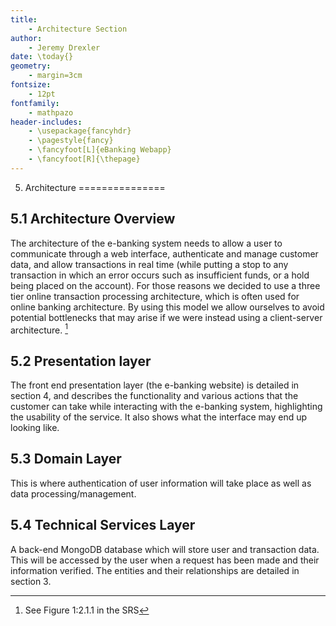 ```yaml
---
title: 
	- Architecture Section 
author:
	- Jeremy Drexler
date: \today{}
geometry: 
	- margin=3cm
fontsize: 
	- 12pt
fontfamily: 
	- mathpazo
header-includes:
	- \usepackage{fancyhdr}
	- \pagestyle{fancy}
	- \fancyfoot[L]{eBanking Webapp}
	- \fancyfoot[R]{\thepage}
---
```


5. Architecture
===============

5.1 Architecture Overview
-------------------------

The architecture of the e-banking system needs to allow a user to communicate through a web interface, authenticate and
manage customer data, and allow transactions in real time (while putting a stop to any transaction in which an error 
occurs such as insufficient funds, or a hold being placed on the account). For those reasons we decided to use a 
three tier online transaction processing architecture, which is often used for online banking architecture. By using this
model we allow ourselves to avoid potential bottlenecks that may arise if we were instead using a client-server 
architecture. [^1]

[^1]: See Figure 1:2.1.1 in the SRS

5.2 Presentation layer
----------------------

The front end presentation layer (the e-banking website) is detailed in section 4, and describes the functionality and 
various actions that the customer can take while interacting with the e-banking system, highlighting the usability of 
the service. It also shows what the interface may end up looking like.

5.3 Domain Layer
-----------------

This is where authentication of user information will take place as well as data processing/management. 

5.4 Technical Services Layer
----------------------------

A back-end MongoDB database which will store user and transaction data. This will be accessed by the user when a request
has been made and their information verified. The entities and their relationships are detailed in section 3.
